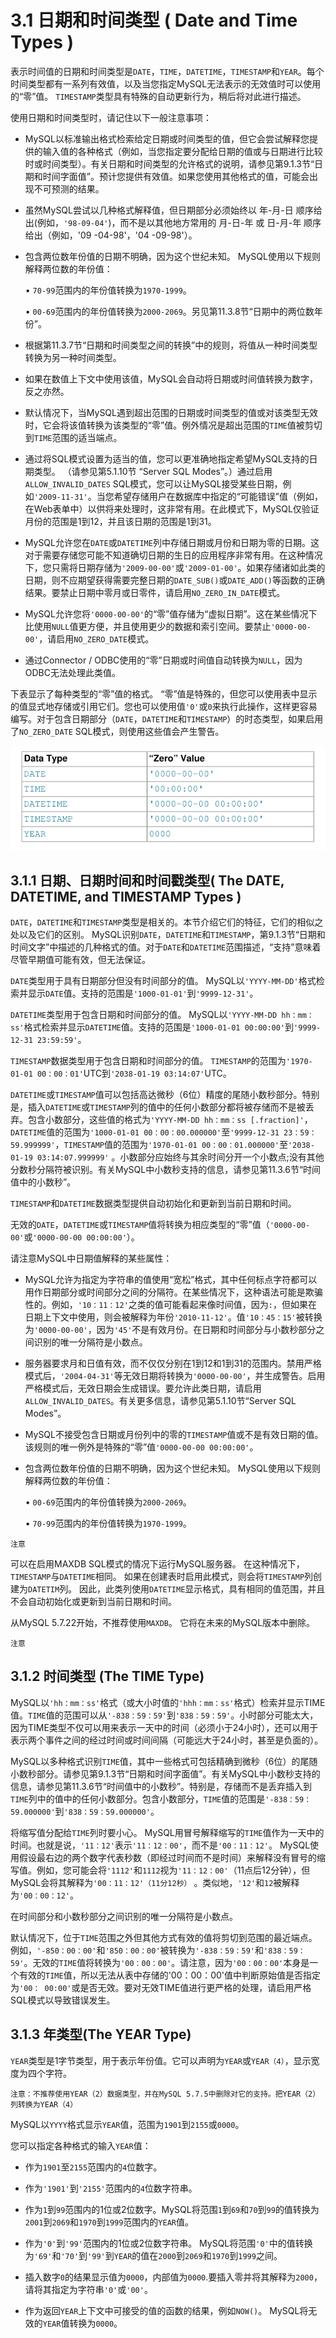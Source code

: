 # 3.1 日期和时间类型 ( Date and Time Types )

表示时间值的日期和时间类型是`DATE`，`TIME`，`DATETIME`，`TIMESTAMP`和`YEAR`。每个时间类型都有一系列有效值，以及当您指定MySQL无法表示的无效值时可以使用的“零”值。 `TIMESTAMP`类型具有特殊的自动更新行为，稍后将对此进行描述。

使用日期和时间类型时，请记住以下一般注意事项：

- MySQL以标准输出格式检索给定日期或时间类型的值，但它会尝试解释您提供的输入值的各种格式（例如，当您指定要分配给日期的值或与日期进行比较时或时间类型）。有关日期和时间类型的允许格式的说明，请参见第9.1.3节“日期和时间字面值”。预计您提供有效值。如果您使用其他格式的值，可能会出现不可预测的结果。

- 虽然MySQL尝试以几种格式解释值，但日期部分必须始终以 年-月-日 顺序给出(例如，`'98-09-04'`)，而不是以其他地方常用的 月-日-年 或 日-月-年 顺序给出（例如，'09 -04-98'，'04 -09-98'）。

- 包含两位数年份值的日期不明确，因为这个世纪未知。 MySQL使用以下规则解释两位数的年份值：

    • `70-99`范围内的年份值转换为`1970-1999`。

    • `00-69`范围内的年份值转换为`2000-2069`。另见第11.3.8节“日期中的两位数年份”。

- 根据第11.3.7节“日期和时间类型之间的转换”中的规则，将值从一种时间类型转换为另一种时间类型。

- 如果在数值上下文中使用该值，MySQL会自动将日期或时间值转换为数字，反之亦然。

- 默认情况下，当MySQL遇到超出范围的日期或时间类型的值或对该类型无效时，它会将该值转换为该类型的“零”值。例外情况是超出范围的`TIME`值被剪切到`TIME`范围的适当端点。

- 通过将SQL模式设置为适当的值，您可以更准确地指定希望MySQL支持的日期类型。 （请参见第5.1.10节 “Server SQL Modes”。）通过启用`ALLOW_INVALID_DATES` SQL模式，您可以让MySQL接受某些日期，例如`'2009-11-31'`。当您希望存储用户在数据库中指定的“可能错误”值（例如，在Web表单中）以供将来处理时，这非常有用。在此模式下，MySQL仅验证月份的范围是1到12，并且该日期的范围是1到31。

- MySQL允许您在`DATE`或`DATETIME`列中存储日期或月份和日期为零的日期。这对于需要存储您可能不知道确切日期的生日的应用程序非常有用。在这种情况下，您只需将日期存储为`'2009-00-00'`或`'2009-01-00'`。如果存储诸如此类的日期，则不应期望获得需要完整日期的`DATE_SUB()`或`DATE_ADD()`等函数的正确结果。要禁止日期中零月或日零件，请启用`NO_ZERO_IN_DATE`模式。

- MySQL允许您将`'0000-00-00'`的“零”值存储为“虚拟日期”。这在某些情况下比使用`NULL`值更方便，并且使用更少的数据和索引空间。要禁止`'0000-00-00'`，请启用`NO_ZERO_DATE`模式。

- 通过Connector / ODBC使用的“零”日期或时间值自动转换为`NULL`，因为ODBC无法处理此类值。

下表显示了每种类型的“零”值的格式。 “零”值是特殊的，但您可以使用表中显示的值显式地存储或引用它们。您也可以使用值`'0'`或`0`来执行此操作，这样更容易编写。对于包含日期部分（`DATE`，`DATETIME`和`TIMESTAMP`）的时态类型，如果启用了`NO_ZERO_DATE` SQL模式，则使用这些值会产生警告。

![](../images/ch3-2.png)

## 3.1.1 日期、日期时间和时间戳类型(  The DATE, DATETIME, and TIMESTAMP Types )

`DATE`，`DATETIME`和`TIMESTAMP`类型是相关的。本节介绍它们的特征，它们的相似之处以及它们的区别。 MySQL识别`DATE`，`DATETIME`和`TIMESTAMP`，第9.1.3节“日期和时间文字”中描述的几种格式的值。对于`DATE`和`DATETIME`范围描述，“支持”意味着尽管早期值可能有效，但无法保证。

`DATE`类型用于具有日期部分但没有时间部分的值。 MySQL以`'YYYY-MM-DD'`格式检索并显示`DATE`值。支持的范围是`'1000-01-01'`到`'9999-12-31'`。

`DATETIME`类型用于包含日期和时间部分的值。 MySQL以`'YYYY-MM-DD hh：mm：ss'`格式检索并显示`DATETIME`值。支持的范围是`'1000-01-01 00:00:00'`到`'9999-12-31 23:59:59'`。

`TIMESTAMP`数据类型用于包含日期和时间部分的值。 `TIMESTAMP`的范围为`'1970-01-01 00：00：01'`UTC到`'2038-01-19 03:14:07'`UTC。

`DATETIME`或`TIMESTAMP`值可以包括高达微秒（6位）精度的尾随小数秒部分。特别是，插入`DATETIME`或`TIMESTAMP`列的值中的任何小数部分都将被存储而不是被丢弃。包含小数部分，这些值的格式为`'YYYY-MM-DD hh：mm：ss [.fraction]'`，`DATETIME`值的范围为`'1000-01-01 00：00：00.000000'`至`'9999-12-31 23：59：59.999999'`，`TIMESTAMP`值的范围为`'1970-01-01 00：00：01.000000'`至`'2038-01-19 03:14:07.999999'` 。小数部分应始终与其余时间分开一个小数点;没有其他分数秒分隔符被识别。有关MySQL中小数秒支持的信息，请参见第11.3.6节“时间值中的小数秒”。

`TIMESTAMP`和`DATETIME`数据类型提供自动初始化和更新到当前日期和时间。


无效的`DATE`，`DATETIME`或`TIMESTAMP`值将转换为相应类型的“零”值（`'0000-00-00'`或`'0000-00-00 00:00:00'`）。

请注意MySQL中日期值解释的某些属性：

- MySQL允许为指定为字符串的值使用“宽松”格式，其中任何标点字符都可以用作日期部分或时间部分之间的分隔符。在某些情况下，这种语法可能是欺骗性的。例如，`'10：11：12'`之类的值可能看起来像时间值，因为`:`，但如果在日期上下文中使用，则会被解释为年份`'2010-11-12'`。值`'10：45：15'`被转换为`'0000-00-00'`，因为`'45'`不是有效月份。在日期和时间部分与小数秒部分之间识别的唯一分隔符是小数点。

- 服务器要求月和日值有效，而不仅仅分别在1到12和1到31的范围内。禁用严格模式后，`'2004-04-31'`等无效日期将转换为`'0000-00-00'`，并生成警告。启用严格模式后，无效日期会生成错误。要允许此类日期，请启用`ALLOW_INVALID_DATES`。有关更多信息，请参见第5.1.10节“Server SQL Modes”。

- MySQL不接受包含日期或月份列中的零的`TIMESTAMP`值或不是有效日期的值。该规则的唯一例外是特殊的“零”值`'0000-00-00 00:00:00'`。

- 包含两位数年份值的日期不明确，因为这个世纪未知。 MySQL使用以下规则解释两位数的年份值：

    • `00-69`范围内的年份值转换为`2000-2069`。

    • `70-99`范围内的年份值转换为`1970-1999`。


`注意`

可以在启用MAXDB SQL模式的情况下运行MySQL服务器。 在这种情况下，`TIMESTAMP`与`DATETIME`相同。 如果在创建表时启用此模式，则会将`TIMESTAMP`列创建为`DATETIM`列。 因此，此类列使用`DATETIME`显示格式，具有相同的值范围，并且不会自动初始化或更新到当前日期和时间。

从MySQL 5.7.22开始，不推荐使用`MAXDB`。 它将在未来的MySQL版本中删除。

`注意`

## 3.1.2 时间类型 (The TIME Type)

MySQL以`'hh：mm：ss'`格式（或大小时值的`'hhh：mm：ss'`格式）检索并显示TIME值。`TIME`值的范围可以从`'-838：59：59'`到`'838：59：59'`。小时部分可能太大，因为TIME类型不仅可以用来表示一天中的时间（必须小于24小时），还可以用于表示两个事件之间的经过时间或时间间隔（可能远大于24小时，甚至是负面的）。

MySQL以多种格式识别`TIME`值，其中一些格式可包括精确到微秒（6位）的尾随小数秒部分。请参见第9.1.3节“日期和时间字面值”。有关MySQL中小数秒支持的信息，请参见第11.3.6节“时间值中的小数秒”。特别是，存储而不是丢弃插入到`TIME`列中的值中的任何小数部分。包含小数部分，`TIME`值的范围是`'-838：59：59.000000'`到`'838：59：59.000000'`。

将缩写值分配给`TIME`列时要小心。 MySQL用冒号解释缩写的`TIME`值作为一天中的时间。也就是说，`'11：12'`表示`'11：12：00'`，而不是`'00：11：12'`。 MySQL使用假设最右边的两个数字代表秒数（即经过时间而不是时间）来解释没有冒号的缩写值。例如，您可能会将`'1112'`和`1112`视为`'11：12：00'`（11点后12分钟），但MySQL会将其解释为`'00：11：12'（11分12秒）` 。类似地，`'12'`和`12`被解释为`'00：00：12'`。

在时间部分和小数秒部分之间识别的唯一分隔符是小数点。

默认情况下，位于`TIME`范围之外但其他方式有效的值将剪切到范围的最近端点。例如，`'-850：00：00'`和`'850：00：00'`被转换为`'-838：59：59'`和`'838：59：59'`。无效的`TIME`值将转换为`'00：00：00'`。请注意，因为`'00：00：00'`本身是一个有效的`TIME`值，所以无法从表中存储的'00：00：00'值中判断原始值是否指定为`'00： 00:00'`或是否无效。要对无效TIME值进行更严格的处理，请启用严格SQL模式以导致错误发生。

## 3.1.3 年类型(The YEAR Type)

`YEAR`类型是1字节类型，用于表示年份值。它可以声明为`YEAR`或`YEAR（4）`，显示宽度为四个字符。

`注意：不推荐使用YEAR（2）数据类型，并在MySQL 5.7.5中删除对它的支持。把YEAR（2）列转换为YEAR（4）`


MySQL以`YYYY`格式显示`YEAR`值，范围为`1901`到`2155`或`0000`。

您可以指定各种格式的输入`YEAR`值：

- 作为`1901`至`2155`范围内的`4`位数字。

- 作为`'1901'`到`'2155'`范围内的`4`位数字符串。

- 作为`1`到`99`范围内的1位或2位数字。MySQL将范围`1`到`69`和`70`到`99`的值转换为`2001`到`2069`和`1970`到`1999`范围内的`YEAR`值。

- 作为`'0'`到`'99'`范围内的1位或2位数字符串。 MySQL将范围`'0'`中的值转换为`'69'`和`'70'`到`'99'`到`YEAR`的值在`2000`到`2069`和`1970`到`1999`之间。

- 插入数字`0`的结果显示值为`0000`，内部值为`0000`.要插入零并将其解释为`2000`，请将其指定为字符串`'0'`或`'00'`。

- 作为返回`YEAR`上下文中可接受的值的函数的结果，例如`NOW()`。 MySQL将无效的`YEAR`值转换为`0000`。



















